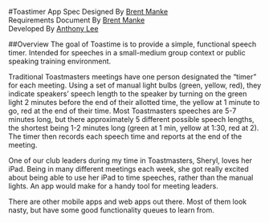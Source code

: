 #Toastimer App Spec
Designed By [Brent Manke](https://github.com/brentmanke)<br />
Requirements Document By [Brent Manke](https://github.com/brentmanke)<br />
Developed By [Anthony Lee](https://github.com/antwonlee)

##Overview
The goal of Toastime is to provide a simple, functional speech timer. Intended for speeches in a small-medium group context or public speaking training environment.

Traditional Toastmasters meetings have one person designated the “timer” for each meeting. Using a set of manual light bulbs (green, yellow, red), they indicate speakers’ speech length to the speaker by turning on the green light 2 minutes before the end of their allotted time, the yellow at 1 minute to go, red at the end of their time. Most Toastmasters speeches are 5-7 minutes long, but there approximately 5 different possible speech lengths, the shortest being 1-2 minutes long (green at 1 min, yellow at 1:30, red at 2). The timer then records each speech time and reports at the end of the meeting.

One of our club leaders during my time in Toastmasters, Sheryl, loves her iPad. Being in many different meetings each week, she got really excited about being able to use her iPad to time speeches, rather than the manual lights. An app would make for a handy tool for meeting leaders.

There are other mobile apps and web apps out there. Most of them look nasty, but have some good functionality queues to learn from.
